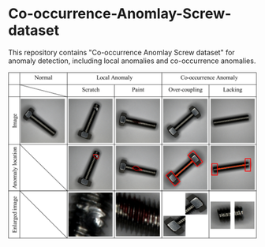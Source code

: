 # Co-occurrence-Anomlay-Screw-dataset

This repository contains "Co-occurrence Anomlay Screw dataset" for anomaly detection, including local anomalies and co-occurrence anomalies.

![examples](images/examples.png)
